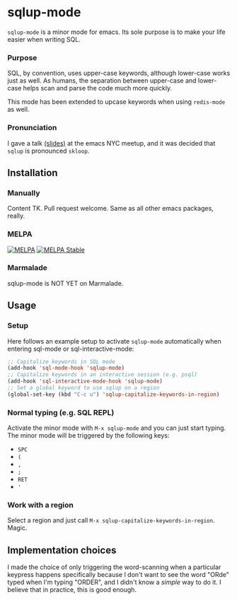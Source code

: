 # sqlup-mode

`sqlup-mode` is a minor mode for emacs. Its sole purpose is to make
your life easier when writing SQL.

### Purpose

SQL, by convention, uses upper-case keywords, although lower-case
works just as well. As humans, the separation between upper-case and
lower-case helps scan and parse the code much more quickly.

This mode has been extended to upcase keywords when using `redis-mode`
as well.

### Pronunciation

I gave a talk [(slides)](https://blog.trevoke.net/sqlup-talk/) at the 
emacs NYC meetup, and it was decided that `sqlup` is pronounced `skloop`.

## Installation

### Manually

Content TK. Pull request welcome. Same as all other emacs packages,
really.

### MELPA

[![MELPA](http://melpa.org/packages/sqlup-mode-badge.svg)](http://melpa.org/#/sqlup-mode) [![MELPA Stable](http://stable.melpa.org/packages/sqlup-mode-badge.svg)](http://stable.melpa.org/#/sqlup-mode)


### Marmalade

sqlup-mode is NOT YET on Marmalade.

## Usage

### Setup

Here follows an example setup to activate `sqlup-mode` automatically when entering sql-mode or sql-interactive-mode:

``` lisp
;; Capitalize keywords in SQL mode
(add-hook 'sql-mode-hook 'sqlup-mode)
;; Capitalize keywords in an interactive session (e.g. psql)
(add-hook 'sql-interactive-mode-hook 'sqlup-mode)
;; Set a global keyword to use sqlup on a region
(global-set-key (kbd "C-c u") 'sqlup-capitalize-keywords-in-region)
```

### Normal typing (e.g. SQL REPL)

Activate the minor mode with `M-x sqlup-mode` and you can just start
typing. The minor mode will be triggered by the following keys:
* `SPC`
* `(`
* `,`
* `;`
* `RET`
* `'`

### Work with a region

Select a region and just call `M-x sqlup-capitalize-keywords-in-region`.
Magic.


## Implementation choices

I made the choice of only triggering the word-scanning when a particular keypress happens specifically because I don't want to see the word "ORde" typed when I'm typing "ORDER", and I didn't know a *simple* way to do it. I believe that in practice, this is good enough.
